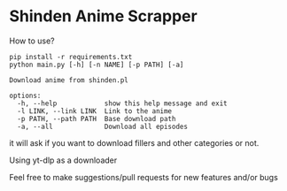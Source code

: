 # Shinden Anime Scrapper

How to use? 
```
pip install -r requirements.txt
python main.py [-h] [-n NAME] [-p PATH] [-a]

Download anime from shinden.pl

options:
  -h, --help            show this help message and exit
  -l LINK, --link LINK  Link to the anime
  -p PATH, --path PATH  Base download path
  -a, --all             Download all episodes
```
it will ask if you want to download fillers and other categories or not.

Using yt-dlp as a downloader

Feel free to make suggestions/pull requests for new features and/or bugs
